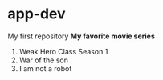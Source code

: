 # app-dev
My first repository
**My favorite movie series**
1. Weak Hero Class Season 1
2. War of the son
3. I am not a robot
